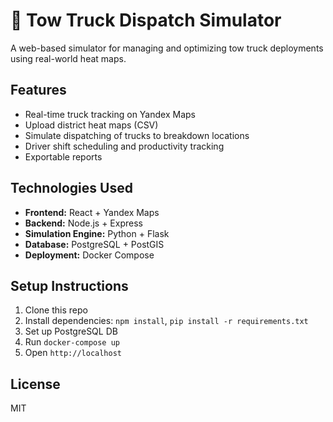 # 🚛 Tow Truck Dispatch Simulator

A web-based simulator for managing and optimizing tow truck deployments using real-world heat maps.

## Features

- Real-time truck tracking on Yandex Maps
- Upload district heat maps (CSV)
- Simulate dispatching of trucks to breakdown locations
- Driver shift scheduling and productivity tracking
- Exportable reports

## Technologies Used

- **Frontend:** React + Yandex Maps
- **Backend:** Node.js + Express
- **Simulation Engine:** Python + Flask
- **Database:** PostgreSQL + PostGIS
- **Deployment:** Docker Compose

## Setup Instructions

1. Clone this repo
2. Install dependencies: `npm install`, `pip install -r requirements.txt`
3. Set up PostgreSQL DB
4. Run `docker-compose up`
5. Open `http://localhost`

## License

MIT